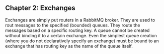 ﻿## Chapter 2: Exchanges

Exchanges are simply put routers in a RabbitMQ broker. They are used to rout messages to the specified (bounded) queues. They route the messages based on a specific routing key. A queue cannot be created without binding it to a certain exchange. Even the simplest queue creation (where you do not declaratively specify an exchange) must be bound to an exchange that has routing key as the name of the queue itself.